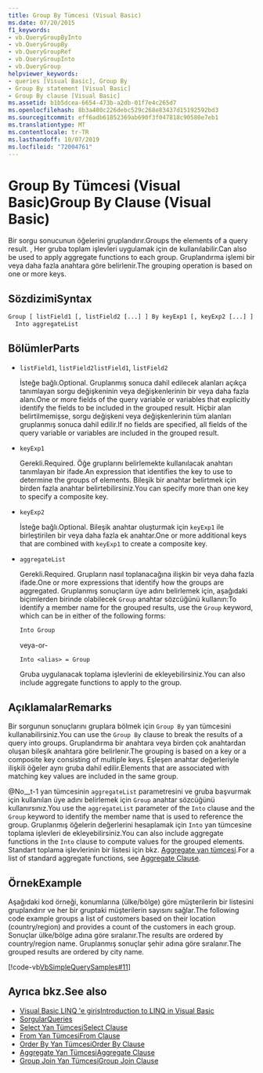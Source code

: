 ```yaml
---
title: Group By Tümcesi (Visual Basic)
ms.date: 07/20/2015
f1_keywords:
- vb.QueryGroupByInto
- vb.QueryGroupBy
- vb.QueryGroupRef
- vb.QueryGroupInto
- vb.QueryGroup
helpviewer_keywords:
- queries [Visual Basic], Group By
- Group By statement [Visual Basic]
- Group By clause [Visual Basic]
ms.assetid: b1b5dcea-6654-473b-a2db-01f7e4c265d7
ms.openlocfilehash: 8b3a480c226debc529c268e83437d15192592bd3
ms.sourcegitcommit: eff6adb61852369ab690f3f047818c90580e7eb1
ms.translationtype: MT
ms.contentlocale: tr-TR
ms.lasthandoff: 10/07/2019
ms.locfileid: "72004761"
---
```

# <a name="group-by-clause-visual-basic"></a><span data-ttu-id="1b3e4-102">Group By Tümcesi (Visual Basic)</span><span class="sxs-lookup"><span data-stu-id="1b3e4-102">Group By Clause (Visual Basic)</span></span>
<span data-ttu-id="1b3e4-103">Bir sorgu sonucunun öğelerini gruplandırır.</span><span class="sxs-lookup"><span data-stu-id="1b3e4-103">Groups the elements of a query result.</span></span> <span data-ttu-id="1b3e4-104">, Her gruba toplam işlevleri uygulamak için de kullanılabilir.</span><span class="sxs-lookup"><span data-stu-id="1b3e4-104">Can also be used to apply aggregate functions to each group.</span></span> <span data-ttu-id="1b3e4-105">Gruplandırma işlemi bir veya daha fazla anahtara göre belirlenir.</span><span class="sxs-lookup"><span data-stu-id="1b3e4-105">The grouping operation is based on one or more keys.</span></span>  
  
## <a name="syntax"></a><span data-ttu-id="1b3e4-106">Sözdizimi</span><span class="sxs-lookup"><span data-stu-id="1b3e4-106">Syntax</span></span>  
  
```vb  
Group [ listField1 [, listField2 [...] ] By keyExp1 [, keyExp2 [...] ]  
  Into aggregateList  
```  
  
## <a name="parts"></a><span data-ttu-id="1b3e4-107">Bölümler</span><span class="sxs-lookup"><span data-stu-id="1b3e4-107">Parts</span></span>  
  
- <span data-ttu-id="1b3e4-108">`listField1`, `listField2`</span><span class="sxs-lookup"><span data-stu-id="1b3e4-108">`listField1`, `listField2`</span></span>  
  
     <span data-ttu-id="1b3e4-109">İsteğe bağlı.</span><span class="sxs-lookup"><span data-stu-id="1b3e4-109">Optional.</span></span> <span data-ttu-id="1b3e4-110">Gruplanmış sonuca dahil edilecek alanları açıkça tanımlayan sorgu değişkeninin veya değişkenlerinin bir veya daha fazla alanı.</span><span class="sxs-lookup"><span data-stu-id="1b3e4-110">One or more fields of the query variable or variables that explicitly identify the fields to be included in the grouped result.</span></span> <span data-ttu-id="1b3e4-111">Hiçbir alan belirtilmemişse, sorgu değişkeni veya değişkenlerinin tüm alanları gruplanmış sonuca dahil edilir.</span><span class="sxs-lookup"><span data-stu-id="1b3e4-111">If no fields are specified, all fields of the query variable or variables are included in the grouped result.</span></span>  
  
- `keyExp1`  
  
     <span data-ttu-id="1b3e4-112">Gerekli.</span><span class="sxs-lookup"><span data-stu-id="1b3e4-112">Required.</span></span> <span data-ttu-id="1b3e4-113">Öğe gruplarını belirlemekte kullanılacak anahtarı tanımlayan bir ifade.</span><span class="sxs-lookup"><span data-stu-id="1b3e4-113">An expression that identifies the key to use to determine the groups of elements.</span></span> <span data-ttu-id="1b3e4-114">Bileşik bir anahtar belirtmek için birden fazla anahtar belirtebilirsiniz.</span><span class="sxs-lookup"><span data-stu-id="1b3e4-114">You can specify more than one key to specify a composite key.</span></span>  
  
- `keyExp2`  
  
     <span data-ttu-id="1b3e4-115">İsteğe bağlı.</span><span class="sxs-lookup"><span data-stu-id="1b3e4-115">Optional.</span></span> <span data-ttu-id="1b3e4-116">Bileşik anahtar oluşturmak için `keyExp1` ile birleştirilen bir veya daha fazla ek anahtar.</span><span class="sxs-lookup"><span data-stu-id="1b3e4-116">One or more additional keys that are combined with `keyExp1` to create a composite key.</span></span>  
  
- `aggregateList`  
  
     <span data-ttu-id="1b3e4-117">Gerekli.</span><span class="sxs-lookup"><span data-stu-id="1b3e4-117">Required.</span></span> <span data-ttu-id="1b3e4-118">Grupların nasıl toplanacağına ilişkin bir veya daha fazla ifade.</span><span class="sxs-lookup"><span data-stu-id="1b3e4-118">One or more expressions that identify how the groups are aggregated.</span></span> <span data-ttu-id="1b3e4-119">Gruplanmış sonuçların üye adını belirlemek için, aşağıdaki biçimlerden birinde olabilecek `Group` anahtar sözcüğünü kullanın:</span><span class="sxs-lookup"><span data-stu-id="1b3e4-119">To identify a member name for the grouped results, use the `Group` keyword, which can be in either of the following forms:</span></span>  
  
    ```vb  
    Into Group  
    ```  
  
     <span data-ttu-id="1b3e4-120">veya</span><span class="sxs-lookup"><span data-stu-id="1b3e4-120">-or-</span></span>  
  
    ```vb  
    Into <alias> = Group  
    ```  
  
     <span data-ttu-id="1b3e4-121">Gruba uygulanacak toplama işlevlerini de ekleyebilirsiniz.</span><span class="sxs-lookup"><span data-stu-id="1b3e4-121">You can also include aggregate functions to apply to the group.</span></span>  
  
## <a name="remarks"></a><span data-ttu-id="1b3e4-122">Açıklamalar</span><span class="sxs-lookup"><span data-stu-id="1b3e4-122">Remarks</span></span>  
 <span data-ttu-id="1b3e4-123">Bir sorgunun sonuçlarını gruplara bölmek için `Group By` yan tümcesini kullanabilirsiniz.</span><span class="sxs-lookup"><span data-stu-id="1b3e4-123">You can use the `Group By` clause to break the results of a query into groups.</span></span> <span data-ttu-id="1b3e4-124">Gruplandırma bir anahtara veya birden çok anahtardan oluşan bileşik anahtara göre belirlenir.</span><span class="sxs-lookup"><span data-stu-id="1b3e4-124">The grouping is based on a key or a composite key consisting of multiple keys.</span></span> <span data-ttu-id="1b3e4-125">Eşleşen anahtar değerleriyle ilişkili öğeler aynı gruba dahil edilir.</span><span class="sxs-lookup"><span data-stu-id="1b3e4-125">Elements that are associated with matching key values are included in the same group.</span></span>  
  
 <span data-ttu-id="1b3e4-126">@No__t-1 yan tümcesinin `aggregateList` parametresini ve gruba başvurmak için kullanılan üye adını belirlemek için `Group` anahtar sözcüğünü kullanırsınız.</span><span class="sxs-lookup"><span data-stu-id="1b3e4-126">You use the `aggregateList` parameter of the `Into` clause and the `Group` keyword to identify the member name that is used to reference the group.</span></span> <span data-ttu-id="1b3e4-127">Gruplanmış öğelerin değerlerini hesaplamak için `Into` yan tümcesine toplama işlevleri de ekleyebilirsiniz.</span><span class="sxs-lookup"><span data-stu-id="1b3e4-127">You can also include aggregate functions in the `Into` clause to compute values for the grouped elements.</span></span> <span data-ttu-id="1b3e4-128">Standart toplama işlevlerinin bir listesi için bkz. [Aggregate yan tümcesi](../../../visual-basic/language-reference/queries/aggregate-clause.md).</span><span class="sxs-lookup"><span data-stu-id="1b3e4-128">For a list of standard aggregate functions, see [Aggregate Clause](../../../visual-basic/language-reference/queries/aggregate-clause.md).</span></span>  
  
## <a name="example"></a><span data-ttu-id="1b3e4-129">Örnek</span><span class="sxs-lookup"><span data-stu-id="1b3e4-129">Example</span></span>  
 <span data-ttu-id="1b3e4-130">Aşağıdaki kod örneği, konumlarına (ülke/bölge) göre müşterilerin bir listesini gruplandırır ve her bir gruptaki müşterilerin sayısını sağlar.</span><span class="sxs-lookup"><span data-stu-id="1b3e4-130">The following code example groups a list of customers based on their location (country/region) and provides a count of the customers in each group.</span></span> <span data-ttu-id="1b3e4-131">Sonuçlar ülke/bölge adına göre sıralanır.</span><span class="sxs-lookup"><span data-stu-id="1b3e4-131">The results are ordered by country/region name.</span></span> <span data-ttu-id="1b3e4-132">Gruplanmış sonuçlar şehir adına göre sıralanır.</span><span class="sxs-lookup"><span data-stu-id="1b3e4-132">The grouped results are ordered by city name.</span></span>  
  
 [!code-vb[VbSimpleQuerySamples#11](~/samples/snippets/visualbasic/VS_Snippets_VBCSharp/VbSimpleQuerySamples/VB/QuerySamples1.vb#11)]  
  
## <a name="see-also"></a><span data-ttu-id="1b3e4-133">Ayrıca bkz.</span><span class="sxs-lookup"><span data-stu-id="1b3e4-133">See also</span></span>

- [<span data-ttu-id="1b3e4-134">Visual Basic LINQ 'e giriş</span><span class="sxs-lookup"><span data-stu-id="1b3e4-134">Introduction to LINQ in Visual Basic</span></span>](../../../visual-basic/programming-guide/language-features/linq/introduction-to-linq.md)
- [<span data-ttu-id="1b3e4-135">Sorgular</span><span class="sxs-lookup"><span data-stu-id="1b3e4-135">Queries</span></span>](../../../visual-basic/language-reference/queries/index.md)
- [<span data-ttu-id="1b3e4-136">Select Yan Tümcesi</span><span class="sxs-lookup"><span data-stu-id="1b3e4-136">Select Clause</span></span>](../../../visual-basic/language-reference/queries/select-clause.md)
- [<span data-ttu-id="1b3e4-137">From Yan Tümcesi</span><span class="sxs-lookup"><span data-stu-id="1b3e4-137">From Clause</span></span>](../../../visual-basic/language-reference/queries/from-clause.md)
- [<span data-ttu-id="1b3e4-138">Order By Yan Tümcesi</span><span class="sxs-lookup"><span data-stu-id="1b3e4-138">Order By Clause</span></span>](../../../visual-basic/language-reference/queries/order-by-clause.md)
- [<span data-ttu-id="1b3e4-139">Aggregate Yan Tümcesi</span><span class="sxs-lookup"><span data-stu-id="1b3e4-139">Aggregate Clause</span></span>](../../../visual-basic/language-reference/queries/aggregate-clause.md)
- [<span data-ttu-id="1b3e4-140">Group Join Yan Tümcesi</span><span class="sxs-lookup"><span data-stu-id="1b3e4-140">Group Join Clause</span></span>](../../../visual-basic/language-reference/queries/group-join-clause.md)
